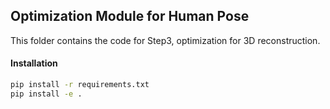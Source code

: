 ## Optimization Module for Human Pose
This folder contains the code for Step3, optimization for 3D reconstruction.



#### Installation

```bash
pip install -r requirements.txt
pip install -e .
```



